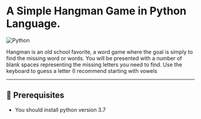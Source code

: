 # A Simple Hangman Game in Python Language.
![Python](https://img.shields.io/badge/python-v3.7+-blue.svg)

Hangman is an old school favorite, a word game where the goal is simply to find the missing word or words. You will be presented with a number of blank spaces representing the missing letters you need to find. Use the keyboard to guess a letter (I recommend starting with vowels

---

## :key: Prerequisites
- You should install python version 3.7
